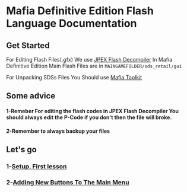 # Mafia Definitive Edition Flash Language Documentation

## Get Started
For Editing Flash Files(.gfx) We use [JPEX Flash Decompiler](https://github.com/jindrapetrik/jpexs-decompiler/releases)
In Mafia Definitive Edition Main Flash Files are in ```MAINGAMEFOLDER/sds_retail/gui```

For Unpacking SDSs Files You Should use [Mafia Toolkit](https://github.com/Greavesy1899/MafiaToolkit/releases/tag/2.21)
## Some advice
#### 1-Remeber For editing the flash codes in JPEX Flash Decompiler You should always edit the P-Code if you don't then the file will broke.
#### 2-Remember to always backup your files
## Let's go
### 1-[Setup, First lesson](https://github.com/MafiaBar/MafiaDefinitiveEditionFlashGFX/blob/main/Firstlesson.md#setup)
### 2-[Adding New Buttons To The Main Menu](https://github.com/MafiaBar/MafiaDefinitiveEditionFlashGFX/blob/main/NewButton.md#adding-new-buttons-to-the-main-menu)


